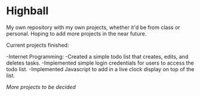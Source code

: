 # Highball
My own repository with my own projects, whether it'd be from class or personal. Hoping to add more projects in the near future.

Current projects finished:

-Internet Programming: 
  -Created a simple todo list that creates, edits, and deletes tasks.
  -Implemented simple login credentials for users to access the todo list.
  -Implemented Javascript to add in a live clock display on top of the list.
  
*More projects to be decided*
